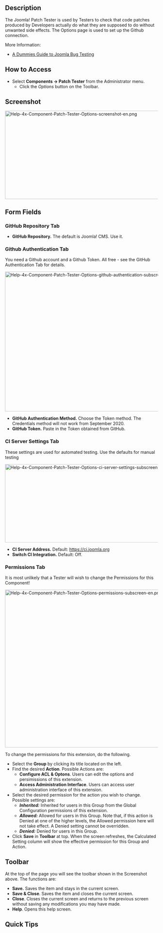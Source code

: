 <!-- Filename: Help4.x:Components_Patch_Tester_Options / Display title: Components Patch Tester Options -->

## Description

The Joomla! Patch Tester is used by Testers to check that code patches
produced by Developers actually do what they are supposed to do without
unwanted side effects. The Options page is used to set up the Github
connection.

More Information:

- <a
  href="https://brian.teeman.net/joomla/873-a-dummies-guide-to-joomla-bug-testing"
  class="external text" target="_blank"
  rel="nofollow noreferrer noopener">A Dummies Guide to Joomla Bug
  Testing</a>

## How to Access

- Select **Components → Patch Tester** from the Administrator menu.
  - Click the *Options* button on the Toolbar.

## Screenshot

<img
src="https://docs.joomla.org/images/a/a3/Help-4x-Component-Patch-Tester-Options-screenshot-en.png"
decoding="async" data-file-width="800" data-file-height="290"
width="800" height="290"
alt="Help-4x-Component-Patch-Tester-Options-screenshot-en.png" />

## Form Fields

### GitHub Repository Tab

- **GitHub Repository.** The default is Joomla! CMS. Use it.

### Github Authentication Tab

You need a Github account and a Github Token. All free - see the GitHub
Authentication Tab for details.

<img
src="https://docs.joomla.org/images/5/5c/Help-4x-Component-Patch-Tester-Options-github-authentication-subscreen-en.png"
decoding="async" data-file-width="600" data-file-height="459"
width="600" height="459"
alt="Help-4x-Component-Patch-Tester-Options-github-authentication-subscreen-en.png" />

- **GitHub Authentication Method.** Choose the Token method. The
  Credentials method will not work from September 2020.
- **GitHub Token.** Paste in the Token obtained from GitHub.

### CI Server Settings Tab

These settings are used for automated testing. Use the defaults for
manual testing

<img
src="https://docs.joomla.org/images/7/7c/Help-4x-Component-Patch-Tester-Options-ci-server-settings-subscreen-en.png"
decoding="async" data-file-width="600" data-file-height="257"
width="600" height="257"
alt="Help-4x-Component-Patch-Tester-Options-ci-server-settings-subscreen-en.png" />

- **CI Server Address.** Default:
  <a href="https://ci.joomla.org" class="external free" target="_blank"
  rel="noreferrer noopener">https://ci.joomla.org</a>
- **Switch CI Integration.** Default: Off.

### Permissions Tab

It is most unlikely that a Tester will wish to change the Permissions
for this Component!

<img
src="https://docs.joomla.org/images/b/b6/Help-4x-Component-Patch-Tester-Options-permissions-subscreen-en.png"
decoding="async" data-file-width="600" data-file-height="518"
width="600" height="518"
alt="Help-4x-Component-Patch-Tester-Options-permissions-subscreen-en.png" />

To change the permissions for this extension, do the following.

- Select the **Group** by clicking its title located on the left.
- Find the desired **Action**. Possible Actions are:
  - **Configure ACL & Optons**. Users can edit the options and
    persimissions of this extension.
  - **Access Administration Interface**. Users can access user
    administration interface of this extension.
- Select the desired permission for the action you wish to change.
  Possible settings are:
  - ***Inherited:*** Inherited for users in this Group from the Global
    Configuration permissions of this extension.
  - ***Allowed:*** Allowed for users in this Group. Note that, if this
    action is Denied at one of the higher levels, the Allowed permission
    here will not take effect. A Denied setting cannot be overridden.
  - ***Denied:*** Denied for users in this Group.
- Click **Save** in **Toolbar** at top. When the screen refreshes, the
  Calculated Setting column will show the effective permission for this
  Group and Action.

## Toolbar

At the top of the page you will see the toolbar shown in the Screenshot
above. The functions are:

- **Save.** Saves the item and stays in the current screen.
- **Save & Close**. Saves the item and closes the current screen.
- **Close**. Closes the current screen and returns to the previous
  screen without saving any modifications you may have made.
- **Help**. Opens this help screen.

## Quick Tips
